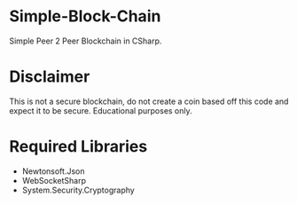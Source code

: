 # Simple-Block-Chain
Simple Peer 2 Peer Blockchain in CSharp.

# Disclaimer
This is not a secure blockchain, do not create a coin based off this code and expect it to be secure.
Educational purposes only.

# Required Libraries
- Newtonsoft.Json
- WebSocketSharp
- System.Security.Cryptography
